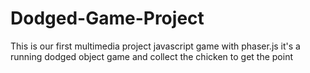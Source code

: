 # Dodged-Game-Project
This is our first multimedia project javascript game with phaser.js
it's a running dodged object game and collect the chicken to get the point
